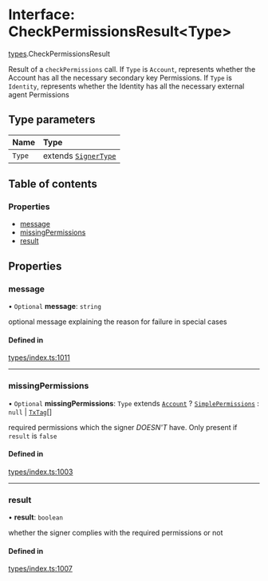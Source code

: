 # Interface: CheckPermissionsResult<Type\>

[types](../wiki/types).CheckPermissionsResult

Result of a `checkPermissions` call. If `Type` is `Account`, represents whether the Account
  has all the necessary secondary key Permissions. If `Type` is `Identity`, represents whether the
  Identity has all the necessary external agent Permissions

## Type parameters

| Name | Type |
| :------ | :------ |
| `Type` | extends [`SignerType`](../wiki/types.SignerType) |

## Table of contents

### Properties

- [message](../wiki/types.CheckPermissionsResult#message)
- [missingPermissions](../wiki/types.CheckPermissionsResult#missingpermissions)
- [result](../wiki/types.CheckPermissionsResult#result)

## Properties

### message

• `Optional` **message**: `string`

optional message explaining the reason for failure in special cases

#### Defined in

[types/index.ts:1011](https://github.com/PolymathNetwork/polymesh-sdk/blob/49113a20/src/types/index.ts#L1011)

___

### missingPermissions

• `Optional` **missingPermissions**: `Type` extends [`Account`](../wiki/types.SignerType#account) ? [`SimplePermissions`](../wiki/types.SimplePermissions) : ``null`` \| [`TxTag`](../wiki/generated.types#txtag)[]

required permissions which the signer *DOESN'T* have. Only present if `result` is `false`

#### Defined in

[types/index.ts:1003](https://github.com/PolymathNetwork/polymesh-sdk/blob/49113a20/src/types/index.ts#L1003)

___

### result

• **result**: `boolean`

whether the signer complies with the required permissions or not

#### Defined in

[types/index.ts:1007](https://github.com/PolymathNetwork/polymesh-sdk/blob/49113a20/src/types/index.ts#L1007)
